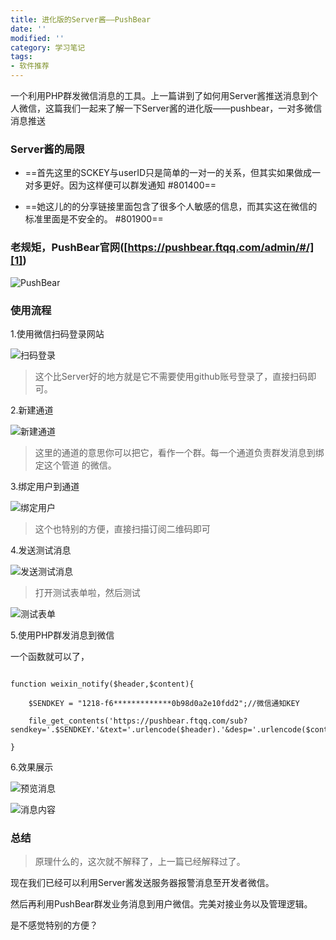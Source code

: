 ```yaml
---
title: 进化版的Server酱——PushBear
date: ''
modified: ''
category: 学习笔记
tags:
- 软件推荐
---
```


一个利用PHP群发微信消息的工具。上一篇讲到了如何用Server酱推送消息到个人微信，这篇我们一起来了解一下Server酱的进化版——pushbear，一对多微信消息推送
<!-- more -->
### Server酱的局限
- ==首先这里的SCKEY与userID只是简单的一对一的关系，但其实如果做成一对多更好。因为这样便可以群发通知 #801400==
- ==她这儿的的分享链接里面包含了很多个人敏感的信息，而其实这在微信的标准里面是不安全的。 #801900==

### 老规矩，PushBear官网([https://pushbear.ftqq.com/admin/#/][1])

![PushBear][2]

### 使用流程

1.使用微信扫码登录网站

![扫码登录][3]

> 这个比Server好的地方就是它不需要使用github账号登录了，直接扫码即可。

2.新建通道

![新建通道][4]

> 这里的通道的意思你可以把它，看作一个群。每一个通道负责群发消息到绑定这个管道 的微信。

3.绑定用户到通道

![绑定用户][5]

> 这个也特别的方便，直接扫描订阅二维码即可

4.发送测试消息

![发送测试消息][6]

> 打开测试表单啦，然后测试

![测试表单][7]

5.使用PHP群发消息到微信

一个函数就可以了，



``` php5
function weixin_notify($header,$content){
    $SENDKEY = "1218-f6*************0b98d0a2e10fdd2";//微信通知KEY
    file_get_contents('https://pushbear.ftqq.com/sub?sendkey='.$SENDKEY.'&text='.urlencode($header).'&desp='.urlencode($content));
}
```
6.效果展示

![预览消息][8]

![消息内容][9]

### 总结
> 原理什么的，这次就不解释了，上一篇已经解释过了。

现在我们已经可以利用Server酱发送服务器报警消息至开发者微信。
然后再利用PushBear群发业务消息到用户微信。完美对接业务以及管理逻辑。
是不感觉特别的方便？


  [1]: https://pushbear.ftqq.com/admin/#/
  [2]: https://blog.cdn.thinkmoon.cn/%E5%B0%8F%E4%B9%A6%E5%8C%A0/1509353273542.jpg
  [3]: https://blog.cdn.thinkmoon.cn/%E5%B0%8F%E4%B9%A6%E5%8C%A0/1509353583536.jpg
  [4]: https://blog.cdn.thinkmoon.cn/%E5%B0%8F%E4%B9%A6%E5%8C%A0/1509353779939.jpg
  [5]: https://blog.cdn.thinkmoon.cn/%E5%B0%8F%E4%B9%A6%E5%8C%A0/1509353872869.jpg
  [6]: https://blog.cdn.thinkmoon.cn/%E5%B0%8F%E4%B9%A6%E5%8C%A0/1509353979228.jpg
  [7]: https://blog.cdn.thinkmoon.cn/%E5%B0%8F%E4%B9%A6%E5%8C%A0/1509354217642.jpg
  [8]: https://blog.cdn.thinkmoon.cn/%E5%B0%8F%E4%B9%A6%E5%8C%A0/1509354665128.jpg
  [9]: https://blog.cdn.thinkmoon.cn/%E5%B0%8F%E4%B9%A6%E5%8C%A0/1509354685511.jpg
